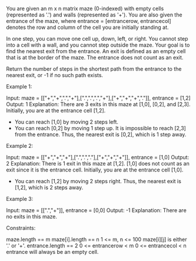 You are given an m x n matrix maze (0-indexed) with empty cells (represented
as '.') and walls (represented as '+'). You are also given the entrance of
the maze, where entrance = [entrancerow, entrancecol] denotes the row and
column of the cell you are initially standing at.

In one step, you can move one cell up, down, left, or right. You cannot step
into a cell with a wall, and you cannot step outside the maze. Your goal is
to find the nearest exit from the entrance. An exit is defined as an empty
cell that is at the border of the maze. The entrance does not count as an
exit.

Return the number of steps in the shortest path from the entrance to the
nearest exit, or -1 if no such path exists.


Example 1:


Input: maze = [["+","+",".","+"],[".",".",".","+"],["+","+","+","."]],
entrance = [1,2]
Output: 1
Explanation: There are 3 exits in this maze at [1,0], [0,2], and [2,3].
Initially, you are at the entrance cell [1,2].
- You can reach [1,0] by moving 2 steps left.
- You can reach [0,2] by moving 1 step up.
It is impossible to reach [2,3] from the entrance.
Thus, the nearest exit is [0,2], which is 1 step away.


Example 2:


Input: maze = [["+","+","+"],[".",".","."],["+","+","+"]], entrance = [1,0]
Output: 2
Explanation: There is 1 exit in this maze at [1,2].
[1,0] does not count as an exit since it is the entrance cell.
Initially, you are at the entrance cell [1,0].
- You can reach [1,2] by moving 2 steps right.
Thus, the nearest exit is [1,2], which is 2 steps away.


Example 3:


Input: maze = [[".","+"]], entrance = [0,0]
Output: -1
Explanation: There are no exits in this maze.



Constraints:


maze.length == m
maze[i].length == n
1 <= m, n <= 100
maze[i][j] is either '.' or '+'.
entrance.length == 2
0 <= entrancerow < m
0 <= entrancecol < n
entrance will always be an empty cell.




